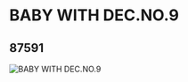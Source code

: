 # BABY WITH DEC.NO.9
## 87591
![BABY WITH DEC.NO.9](https://lc-www-live-s.legocdn.com/media/bricks/5/2/6022355.jpg)